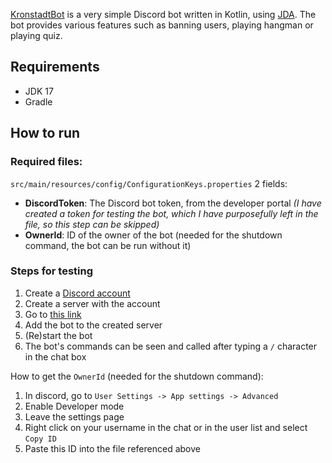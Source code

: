 [KronstadtBot](https://en.wikipedia.org/wiki/Kotlin_Island#History) is a very simple Discord bot written in Kotlin, using [JDA](https://github.com/DV8FromTheWorld/JDA). The bot
provides various features such as banning users, playing hangman or playing quiz.

## Requirements

- JDK 17
- Gradle

## How to run

### Required files:
`src/main/resources/config/ConfigurationKeys.properties` 2 fields:
- **DiscordToken**: The Discord bot token, from the developer portal *(I have created a token for testing the bot, which I have purposefully left in the file, so this step can be skipped)*
- **OwnerId**: ID of the owner of the bot (needed for the shutdown command, the bot can be run without it)

### Steps for testing

1. Create a [Discord account](https://discord.com/register)
2. Create a server with the account
3. Go to [this link](https://discord.com/oauth2/authorize?client_id=815580002938519583&scope=bot&permissions=470019135)
4. Add the bot to the created server
5. (Re)start the bot
6. The bot's commands can be seen and called after typing a `/` character in the chat box

How to get the `OwnerId` (needed for the shutdown command):
1. In discord, go to `User Settings -> App settings -> Advanced`
2. Enable Developer mode
3. Leave the settings page
4. Right click on your username in the chat or in the user list and select `Copy ID`
5. Paste this ID into the file referenced above
